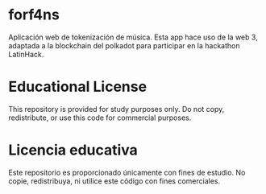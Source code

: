 # forf4ns
Aplicación web de tokenización de música. Esta app hace uso de la web 3, adaptada a la blockchain del polkadot para participar en la hackathon LatinHack.

# Educational License

This repository is provided for study purposes only. 
Do not copy, redistribute, or use this code for commercial purposes.

# Licencia educativa

Este repositorio es proporcionado únicamente con fines de estudio.
No copie, redistribuya, ni utilice este código con fines comerciales.

